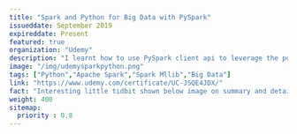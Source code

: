 ```yaml
---
title: "Spark and Python for Big Data with PySpark"
issueddate: September 2019
expireddate: Present
featured: true
organization: "Udemy"
description: "I learnt how to use PySpark client api to leverage the power of Apache Spark and solve big data problems. I learnt how to use Spark 2.0 DataFrame API as well as use the Spark Mllib library to train machine learning models."
image: "/img/udemysparkpython.png"
tags: ["Python","Apache Spark","Spark Mllib","Big Data"]
link: "https://www.udemy.com/certificate/UC-JSQE4JDX/"
fact: "Interesting little tidbit shown below image on summary and detail page"
weight: 400
sitemap:
  priority : 0.8
---
```

